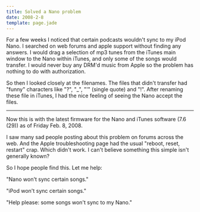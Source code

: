 ```yaml
---
title: Solved a Nano problem
date: 2008-2-8
template: page.jade
---
```


For a few weeks I noticed that certain podcasts wouldn't sync to my iPod
Nano. I searched on web forums and apple support without finding any answers.
I would drag a selection of mp3 tunes from the iTunes main window to the
Nano within iTunes, and only some of the songs would transfer. I would
never buy any DRM'd music from Apple so the problem has nothing to do with
authorization.
  
  
So then I looked closely at the filenames. The files that didn't transfer
had "funny" characters like "?", "\_", "'" (single quote) and "!". After
renaming these file in iTunes, I had the nice feeling of seeing the Nano
accept the files.
  
---
  
Now this is with the latest firmware for the Nano and iTunes software
(7.6 (29)) as of Friday Feb. 8, 2008.
  
  
I saw many sad people posting about this problem on forums across the
web. And the Apple troubleshooting page had the usual "reboot, reset, restart"
crap. Which didn't work. I can't believe something this simple isn't generally
known?
  
  
So I hope people find this. Let me help:
  
  
"Nano won't sync certain songs."
  
  
"iPod won't sync certain songs."
  
  
"Help please: some songs won't sync to my Nano."
